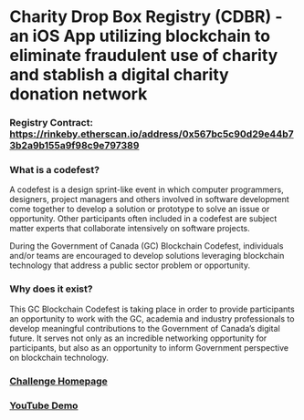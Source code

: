 # Charity Drop Box Registry (CDBR) - an iOS App utilizing blockchain to eliminate fraudulent use of charity and stablish a digital charity donation network



### Registry Contract: https://rinkeby.etherscan.io/address/0x567bc5c90d29e44b73b2a9b155a9f98c9e797389

### What is a codefest?
A codefest is a design sprint-like event in which computer programmers, designers, project managers and others involved in software development come together to develop a solution or prototype to solve an issue or opportunity. Other participants often included in a codefest are subject matter experts that collaborate intensively on software projects.

During the Government of Canada (GC) Blockchain Codefest, individuals and/or teams are encouraged to develop solutions leveraging blockchain technology that address a public sector problem or opportunity.

### Why does it exist?
This GC Blockchain Codefest is taking place in order to provide participants an opportunity to work with the GC, academia and industry professionals to develop meaningful contributions to the Government of Canada’s digital future. It serves not only as an incredible networking opportunity for participants, but also as an opportunity to inform Government perspective on blockchain technology.

### [Challenge Homepage](https://gcblockchain-chainedeblocsgc.github.io/home.html)

### [YouTube Demo](https://youtu.be/1OvWNQ3PqMU)

